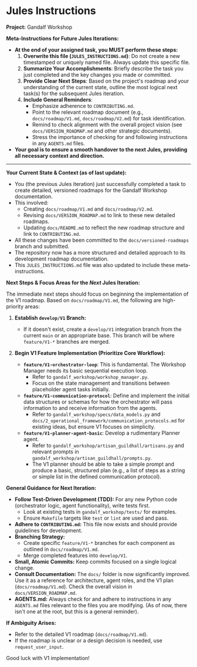 # Jules Instructions

**Project:** Gandalf Workshop

**Meta-Instructions for Future Jules Iterations:**
*   **At the end of your assigned task, you MUST perform these steps:**
    1.  **Overwrite this file (`JULES_INSTRUCTIONS.md`)**: Do not create a new timestamped or uniquely named file. Always update this specific file.
    2.  **Summarize Your Accomplishments**: Briefly describe the task you just completed and the key changes you made or committed.
    3.  **Provide Clear Next Steps**: Based on the project's roadmap and your understanding of the current state, outline the most logical next task(s) for the subsequent Jules iteration.
    4.  **Include General Reminders**:
        *   Emphasize adherence to `CONTRIBUTING.md`.
        *   Point to the relevant roadmap document (e.g., `docs/roadmap/V1.md`, `docs/roadmap/V2.md`) for task identification.
        *   Remind to check alignment with the overall project vision (see `docs/VERSION_ROADMAP.md` and other strategic documents).
        *   Stress the importance of checking for and following instructions in any `AGENTS.md` files.
*   **Your goal is to ensure a smooth handover to the next Jules, providing all necessary context and direction.**

---

**Your Current State & Context (as of last update):**
*   You (the previous Jules iteration) just successfully completed a task to create detailed, versioned roadmaps for the Gandalf Workshop documentation.
*   This involved:
    *   Creating `docs/roadmap/V1.md` and `docs/roadmap/V2.md`.
    *   Revising `docs/VERSION_ROADMAP.md` to link to these new detailed roadmaps.
    *   Updating `docs/README.md` to reflect the new roadmap structure and link to `CONTRIBUTING.md`.
*   All these changes have been committed to the `docs/versioned-roadmaps` branch and submitted.
*   The repository now has a more structured and detailed approach to its development roadmap documentation.
*   This `JULES_INSTRUCTIONS.md` file was also updated to include these meta-instructions.

**Next Steps & Focus Areas for the *Next* Jules Iteration:**

The immediate next steps should focus on beginning the implementation of the V1 roadmap. Based on `docs/roadmap/V1.md`, the following are high-priority areas:

1.  **Establish `develop/V1` Branch:**
    *   If it doesn't exist, create a `develop/V1` integration branch from the current `main` or an appropriate base. This branch will be where `feature/V1-*` branches are merged.

2.  **Begin V1 Feature Implementation (Prioritize Core Workflow):**
    *   **`feature/V1-orchestrator-loop`**: This is fundamental. The Workshop Manager needs its basic sequential execution loop.
        *   Refer to `gandalf_workshop/workshop_manager.py`.
        *   Focus on the state management and transitions between placeholder agent tasks initially.
    *   **`feature/V1-communication-protocol`**: Define and implement the initial data structures or schemas for how the orchestrator will pass information to and receive information from the agents.
        *   Refer to `gandalf_workshop/specs/data_models.py` and `docs/2_operational_framework/communication_protocols.md` for existing ideas, but ensure V1 focuses on simplicity.
    *   **`feature/V1-planner-agent-basic`**: Develop a rudimentary Planner agent.
        *   Refer to `gandalf_workshop/artisan_guildhall/artisans.py` and relevant prompts in `gandalf_workshop/artisan_guildhall/prompts.py`.
        *   The V1 planner should be able to take a simple prompt and produce a basic, structured plan (e.g., a list of steps as a string or simple list in the defined communication protocol).

**General Guidance for Next Iteration:**

*   **Follow Test-Driven Development (TDD):** For any new Python code (orchestrator logic, agent functionality), write tests first.
    *   Look at existing tests in `gandalf_workshop/tests/` for examples.
    *   Ensure `Makefile` targets like `test` or `lint` are used and pass.
*   **Adhere to `CONTRIBUTING.md`:** This file now exists and should provide guidelines for development.
*   **Branching Strategy:**
    *   Create specific `feature/V1-*` branches for each component as outlined in `docs/roadmap/V1.md`.
    *   Merge completed features into `develop/V1`.
*   **Small, Atomic Commits:** Keep commits focused on a single logical change.
*   **Consult Documentation:** The `docs/` folder is now significantly improved. Use it as a reference for architecture, agent roles, and the V1 plan (`docs/roadmap/V1.md`). Check the overall vision in `docs/VERSION_ROADMAP.md`.
*   **AGENTS.md:** Always check for and adhere to instructions in any `AGENTS.md` files relevant to the files you are modifying. (As of now, there isn't one at the root, but this is a general reminder).

**If Ambiguity Arises:**
*   Refer to the detailed V1 roadmap (`docs/roadmap/V1.md`).
*   If the roadmap is unclear or a design decision is needed, use `request_user_input`.

Good luck with V1 implementation!

